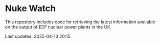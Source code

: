 # Nuke Watch

This repository includes code for retrieving the latest information available on the output of EDF nuclear power plants in the UK.

Last updated: 2025-04-13 20:15